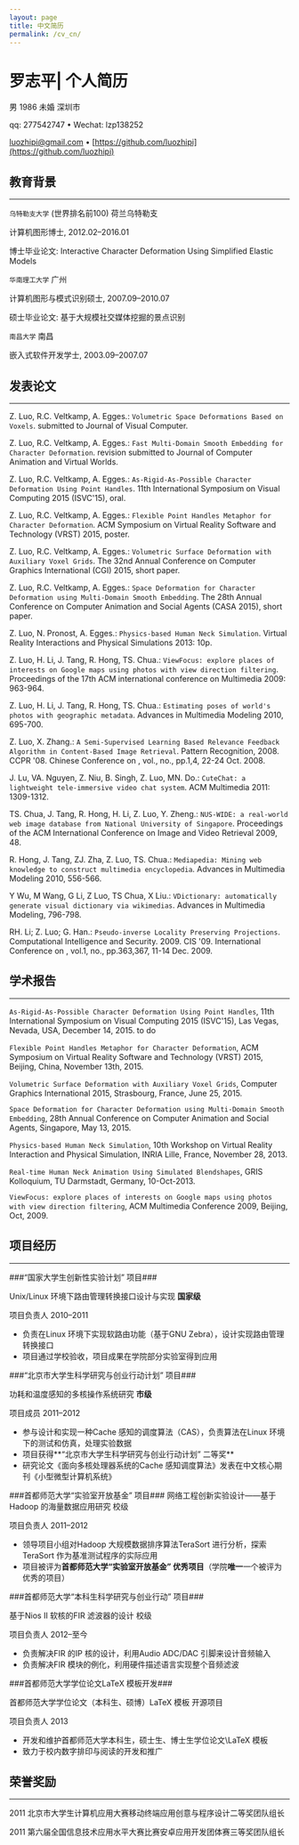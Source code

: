 ```yaml
---
layout: page
title: 中文简历
permalink: /cv_cn/
---
```

# 罗志平| 个人简历 #

男 1986 未婚 深圳市

qq: 277542747 • Wechat: lzp138252 

[luozhipi@gmail.com](mailto:luozhipi@gmail.com) • [https://github.com/luozhipi](https://github.com/luozhipi)

## 教育背景 ##

----------

`乌特勒支大学` (世界排名前100)         										荷兰乌特勒支

计算机图形博士,  						2012.02–2016.01

博士毕业论文: Interactive Character Deformation Using Simplified Elastic Models


`华南理工大学`           										广州

计算机图形与模式识别硕士,  						2007.09–2010.07

硕士毕业论文: 基于大规模社交媒体挖掘的景点识别


`南昌大学`           										南昌

嵌入式软件开发学士,  						2003.09–2007.07


## 发表论文 ##

----------
Z. Luo, R.C. Veltkamp, A. Egges.: `Volumetric Space Deformations Based on Voxels`. submitted to Journal of Visual Computer.

Z. Luo, R.C. Veltkamp, A. Egges.: `Fast Multi-Domain Smooth Embedding for Character Deformation`. revision submitted to Journal of Computer Animation and Virtual Worlds.

Z. Luo, R.C. Veltkamp, A. Egges.: `As-Rigid-As-Possible Character Deformation Using Point Handles`. 11th International Symposium on Visual Computing 2015 (ISVC'15), oral.

Z. Luo, R.C. Veltkamp, A. Egges.: `Flexible Point Handles Metaphor for Character Deformation`. ACM Symposium on Virtual Reality Software and Technology (VRST) 2015, poster.

Z. Luo, R.C. Veltkamp, A. Egges.: `Volumetric Surface Deformation with Auxiliary Voxel Grids`. The 32nd Annual Conference on Computer Graphics International (CGI) 2015, short paper.

Z. Luo, R.C. Veltkamp, A. Egges.: `Space Deformation for Character Deformation using Multi-Domain Smooth Embedding`. The 28th Annual Conference on Computer Animation and Social Agents (CASA 2015), short paper.

Z. Luo, N. Pronost, A. Egges.: `Physics-based Human Neck Simulation`. Virtual Reality Interactions and Physical Simulations 2013: 10p.

Z. Luo, H. Li, J. Tang, R. Hong, TS. Chua.: `ViewFocus: explore places of interests on Google maps using photos with view direction filtering`. Proceedings of the 17th ACM international conference on Multimedia 2009: 963-964.

Z. Luo, H. Li, J. Tang, R. Hong, TS. Chua.: `Estimating poses of world's photos with geographic metadata`. Advances in Multimedia Modeling 2010, 695-700.

Z. Luo, X. Zhang.: `A Semi-Supervised Learning Based Relevance Feedback Algorithm in Content-Based Image Retrieval`. Pattern Recognition, 2008. CCPR '08. Chinese Conference on , vol., no., pp.1,4, 22-24 Oct. 2008.

J. Lu, VA. Nguyen, Z. Niu, B. Singh, Z. Luo, MN. Do.: `CuteChat: a lightweight tele-immersive video chat system`. ACM Multimedia 2011: 1309-1312.

TS. Chua, J. Tang, R. Hong, H. Li, Z. Luo, Y. Zheng.: `NUS-WIDE: a real-world web image database from National University of Singapore`. Proceedings of the ACM International Conference on Image and Video Retrieval 2009, 48.

R. Hong, J. Tang, ZJ. Zha, Z. Luo, TS. Chua.: `Mediapedia: Mining web knowledge to construct multimedia encyclopedia`. Advances in Multimedia Modeling 2010, 556-566.

Y Wu, M Wang, G Li, Z Luo, TS Chua, X Liu.: `VDictionary: automatically generate visual dictionary via wikimedias`. Advances in Multimedia Modeling, 796-798.

RH. Li; Z. Luo; G. Han.: `Pseudo-inverse Locality Preserving Projections`. Computational Intelligence and Security. 2009. CIS '09. International Conference on , vol.1, no., pp.363,367, 11-14 Dec. 2009.

## 学术报告 ##

----------
`As-Rigid-As-Possible Character Deformation Using Point Handles`, 11th International Symposium on Visual Computing 2015 (ISVC'15), Las Vegas, Nevada, USA, December 14, 2015. to do

`Flexible Point Handles Metaphor for Character Deformation`, ACM Symposium on Virtual Reality Software and Technology (VRST) 2015, Beijing, China, November 13th, 2015.

`Volumetric Surface Deformation with Auxiliary Voxel Grids`, Computer Graphics International 2015, Strasbourg, France, June 25, 2015.

`Space Deformation for Character Deformation using Multi-Domain Smooth Embedding`, 28th Annual Conference on Computer Animation and Social Agents, Singapore, May 13, 2015.

`Physics-based Human Neck Simulation`, 10th Workshop on Virtual Reality Interaction and Physical Simulation, INRIA Lille,  France, November 28, 2013.

`Real-time Human Neck Animation Using Simulated Blendshapes`, GRIS Kolloquium, TU Darmstadt, Germany, 10-Oct-2013.

`ViewFocus: explore places of interests on Google maps using photos with view direction filtering`, ACM Multimedia Conference 2009, Beijing, Oct, 2009.

## 项目经历 ##

----------
###“国家大学生创新性实验计划” 项目###

Unix/Linux 环境下路由管理转换接口设计与实现           **国家级**

项目负责人									  2010–2011

- 负责在Linux 环境下实现软路由功能（基于GNU Zebra），设计实现路由管理转换接口
- 项目通过学校验收，项目成果在学院部分实验室得到应用

###“北京市大学生科学研究与创业行动计划” 项目###

功耗和温度感知的多核操作系统研究 					  **市级**

项目成员										2011–2012

- 参与设计和实现一种Cache 感知的调度算法（CAS），负责算法在Linux 环境下的测试和仿真，处理实验数据
- 项目获得**“北京市大学生科学研究与创业行动计划” 二等奖**
- 研究论文《面向多核处理器系统的Cache 感知调度算法》发表在中文核心期刊《小型微型计算机系统》

###首都师范大学“实验室开放基金” 项目###
网络工程创新实验设计——基于Hadoop 的海量数据应用研究 	校级

项目负责人									2011–2012

- 领导项目小组对Hadoop 大规模数据排序算法TeraSort 进行分析，探索TeraSort 作为基准测试程序的实际应用
- 项目被评为**首都师范大学“实验室开放基金” 优秀项目**（学院**唯一**一个被评为优秀的项目）

###首都师范大学“本科生科学研究与创业行动” 项目###

基于Nios II 软核的FIR 滤波器的设计					校级

项目负责人									2012–至今

- 负责解决FIR 的IP 核的设计，利用Audio ADC/DAC 引脚来设计音频输入
- 负责解决FIR 模块的例化，利用硬件描述语言实现整个音频滤波

###首都师范大学学位论文LaTeX 模板开发###
 
首都师范大学学位论文（本科生、硕博）LaTeX 模板         开源项目

项目负责人                                          2013

- 开发和维护首都师范大学本科生，硕士生、博士生学位论文\LaTeX 模板
- 致力于校内数字排印与阅读的开发和推广

## 荣誉奖励 ##

----------
2011 北京市大学生计算机应用大赛移动终端应用创意与程序设计二等奖团队组长

2011 第六届全国信息技术应用水平大赛比赛安卓应用开发团体赛三等奖团队组长
